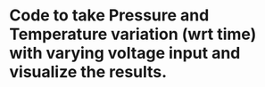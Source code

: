 # Code to take Pressure and Temperature variation (wrt time) with varying voltage input and visualize the results.
